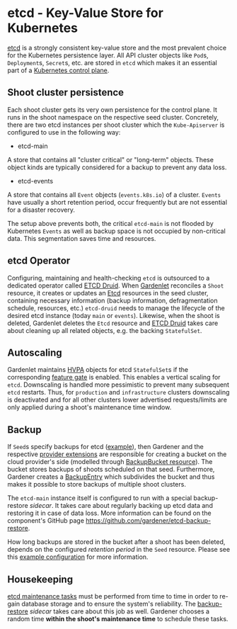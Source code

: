 # etcd - Key-Value Store for Kubernetes

[etcd](https://etcd.io/) is a strongly consistent key-value store and the most prevalent choice for the Kubernetes
persistence layer. All API cluster objects like `Pod`s, `Deployment`s, `Secret`s, etc. are stored in `etcd` which
makes it an essential part of a [Kubernetes control plane](https://kubernetes.io/docs/concepts/overview/components/#control-plane-components).

## Shoot cluster persistence

Each shoot cluster gets its very own persistence for the control plane. It runs in the shoot namespace on the respective
seed cluster. Concretely, there are two etcd instances per shoot cluster which the `Kube-Apiserver` is configured
to use in the following way:

* etcd-main

A store that contains all "cluster critical" or "long-term" objects. These object kinds are typically considered
for a backup to prevent any data loss.

* etcd-events

A store that contains all `Event` objects (`events.k8s.io`) of a cluster. `Events` have usually a short retention
period, occur frequently but are not essential for a disaster recovery.

The setup above prevents both, the critical `etcd-main` is not flooded by Kubernetes `Events` as well as backup space is 
not occupied by non-critical data. This segmentation saves time and resources.

## etcd Operator

Configuring, maintaining and health-checking `etcd` is outsourced to a dedicated operator called [ETCD Druid](https://github.com/gardener/etcd-druid/).
When [Gardenlet](../concepts/gardenlet.md) reconciles a `Shoot` resource, it creates or updates an [Etcd](https://github.com/gardener/etcd-druid/blob/1d427e9167adac1476d1847c0e265c2c09d6bc62/config/samples/druid_v1alpha1_etcd.yaml)
resources in the seed cluster, containing necessary information (backup information, defragmentation schedule, resources, etc.) `etcd-druid`
needs to manage the lifecycle of the desired etcd instance (today `main` or `events`). Likewise, when the shoot is deleted,
Gardenlet deletes the `Etcd` resource and [ETCD Druid](https://github.com/gardener/etcd-druid/) takes care about cleaning up
all related objects, e.g. the backing `StatefulSet`.

## Autoscaling

Gardenlet maintains [HVPA](https://github.com/gardener/hvpa-controller/blob/master/config/samples/autoscaling_v1alpha1_hvpa.yaml)
objects for etcd `StatefulSet`s if the corresponding [feature gate](../deployment/feature_gates.md) is enabled. This enables
a vertical scaling for `etcd`. Downscaling is handled more pessimistic to prevent many subsequent `etcd` restarts. Thus,
for `production` and `infrastructure` clusters downscaling is deactivated and for all other clusters lower advertised requests/limits are only
applied during a shoot's maintenance time window.

## Backup

If `Seed`s specify backups for etcd ([example](https://github.com/gardener/gardener/blob/e9bf88a7a091a8cf8c495bef298bdada17a03c7f/example/50-seed.yaml#L19)),
then Gardener and the respective [provider extensions](../extensions/overview.md) are responsible for creating a bucket
on the cloud provider's side (modelled through [BackupBucket resource](../extensions/backupbucket.md)). The bucket stores
backups of shoots scheduled on that seed. Furthermore, Gardener creates a [BackupEntry](../extensions/backupentry.md)
which subdivides the bucket and thus makes it possible to store backups of multiple shoot clusters.

The `etcd-main` instance itself is configured to run with a special backup-restore _sidecar_. It takes care about regularly
backing up etcd data and restoring it in case of data loss. More information can be found on the component's GitHub
page https://github.com/gardener/etcd-backup-restore.

How long backups are stored in the bucket after a shoot has been deleted, depends on the configured _retention period_ in the
`Seed` resource. Please see this [example configuration](https://github.com/gardener/gardener/blob/849cd857d0d20e5dde26b9740ca2814603a56dfd/example/20-componentconfig-gardenlet.yaml#L20) for more information.

## Housekeeping

[etcd maintenance tasks](https://etcd.io/docs/v3.3/op-guide/maintenance/) must be performed from time to time in order
to re-gain database storage and to ensure the system's reliability. The [backup-restore](https://github.com/gardener/etcd-backup-restore)
_sidecar_ takes care about this job as well. Gardener chooses a random time **within the shoot's maintenance time** to
schedule these tasks.
